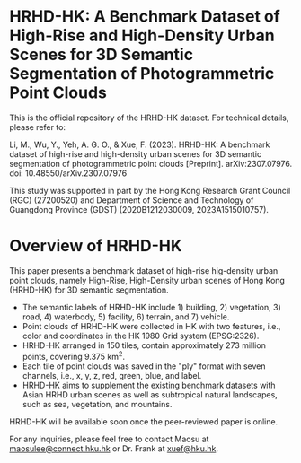 # HRHD-HK: A Benchmark Dataset of High-Rise and High-Density Urban Scenes for 3D Semantic Segmentation of Photogrammetric Point Clouds

This is the official repository of the HRHD-HK dataset. For technical details, please refer to:

Li, M., Wu, Y., Yeh, A. G. O., & Xue, F. (2023). HRHD-HK: A benchmark dataset of high-rise and high-density urban scenes for 3D semantic segmentation of photogrammetric point clouds [Preprint]. arXiv:2307.07976. doi: 10.48550/arXiv.2307.07976

This study was supported in part by the Hong Kong Research Grant Council (RGC) (27200520) and Department of Science and Technology of Guangdong Province (GDST) (2020B1212030009, 2023A1515010757).

# Overview of HRHD-HK

This paper presents a benchmark dataset of high-rise hig-density urban point clouds, namely High-Rise, High-Density urban scenes of Hong Kong (HRHD-HK) for 3D semantic segmentation.

* The semantic labels of HRHD-HK include 1) building, 2) vegetation, 3) road, 4) waterbody, 5) facility, 6) terrain, and 7) vehicle.
* Point clouds of HRHD-HK were collected in HK with two features, i.e., color and coordinates in the HK 1980 Grid system (EPSG:2326).
* HRHD-HK arranged in 150 tiles, contain approximately 273 million points, covering 9.375 km<sup>2</sup>.
* Each tile of point clouds was saved in the "ply" format with seven channels, i.e., x, y, z, red, green, blue, and label.
* HRHD-HK aims to supplement the existing benchmark datasets with Asian HRHD urban scenes as well as subtropical natural landscapes, such as sea, vegetation, and mountains.

HRHD-HK will be available soon once the peer-reviewed paper is online.

For any inquiries, please feel free to contact Maosu at maosulee@connect.hku.hk or Dr. Frank at xuef@hku.hk.

